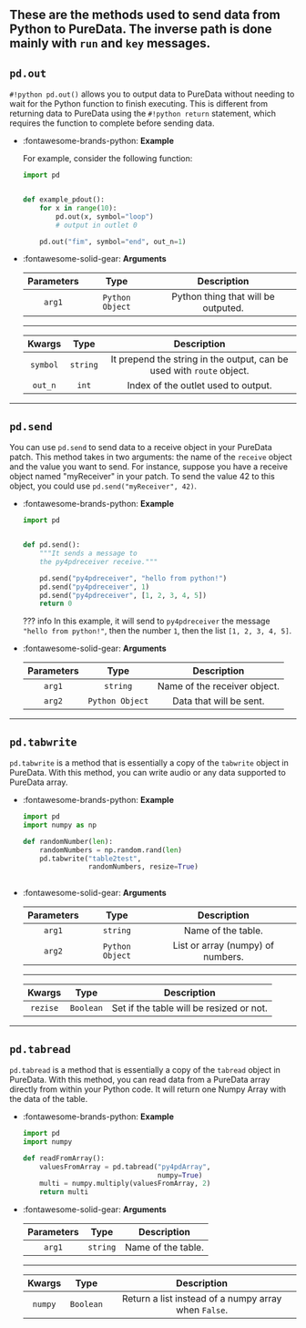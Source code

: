 These are the methods used to send data from Python to PureData. The inverse path is done mainly with `run` and `key` messages. 
<br>
--------------------------------------
## `pd.out`

`#!python pd.out()` allows you to output data to PureData without needing to wait for the Python function to finish executing. This is different from returning data to PureData using the `#!python return` statement, which requires the function to complete before sending data. 


<div class="grid cards" markdown>


-   :fontawesome-brands-python: __Example__

    For example, consider the following function:

    ``` py
    import pd


    def example_pdout():
        for x in range(10):
        	pd.out(x, symbol="loop") 
            # output in outlet 0

        pd.out("fim", symbol="end", out_n=1) 

    ```
        
-   :fontawesome-solid-gear: __Arguments__

    | Parameters     | Type | Description                   | 
    | :-----------: | :----: | :------------------------------: |
    | `arg1`   | `Python Object` | Python thing that will be outputed. |

    --- 

    | Kwargs | Type | Description                   | 
    | :-----------: | :----: | :------------------------------: |
    | `symbol`   | `string` | It prepend the string in the output, can be used with `route` object. |
    | `out_n`   | `int` | Index of the outlet used to output. |

</div>

---------------------------

## `pd.send`

You can use `pd.send` to send data to a receive object in your PureData patch. This method takes in two arguments: the name of the `receive` object and the value you want to send. For instance, suppose you have a receive object named "myReceiver" in your patch. To send the value 42 to this object, you could use `pd.send("myReceiver", 42)`.


<div class="grid cards" markdown>


-   :fontawesome-brands-python: __Example__

    ``` python
    import pd


    def pd.send():
        """It sends a message to 
        the py4pdreceiver receive."""	

	    pd.send("py4pdreceiver", "hello from python!")
	    pd.send("py4pdreceiver", 1) 
	    pd.send("py4pdreceiver", [1, 2, 3, 4, 5])
	    return 0

    ```

    ??? info
        In this example, it will send to `py4pdreceiver` the message `"hello from python!"`, then the number `1`, then the list `[1, 2, 3, 4, 5]`. 

        
-   :fontawesome-solid-gear: __Arguments__

    | Parameters     | Type | Description                   | 
    | :-----------: | :----: | :------------------------------: |
    | `arg1`   | `string` | Name of the receiver object. |
    | `arg2`   | `Python Object` | Data that will be sent. |

</div>


-------------------------------------- 
## `pd.tabwrite`

`pd.tabwrite` is a method that is essentially a copy of the `tabwrite` object in PureData. With this method, you can write audio or any data supported to PureData array.


<div class="grid cards" markdown>

-   :fontawesome-brands-python: __Example__

    ``` python
    import pd
    import numpy as np

    def randomNumber(len):
        randomNumbers = np.random.rand(len)
        pd.tabwrite("table2test", 
                    randomNumbers, resize=True)
      
    ```

-   :fontawesome-solid-gear: __Arguments__

    
    | Parameters     | Type | Description                   | 
    | :-----------: | :----: | :------------------------------: |
    | `arg1`   | `string` | Name of the table. |
    | `arg2`   | `Python Object` | List or array (numpy) of numbers. |

    ---
    | Kwargs | Type | Description                   | 
    | :-----------: | :----: | :------------------------------: |
    | `rezise`   | `Boolean` | Set if the table will be resized or not. |

</div>




-------------------------------------- 
## `pd.tabread`

`pd.tabread` is a method that is essentially a copy of the `tabread` object in PureData. With this method, you can read data from a PureData array directly from within your Python code. It will return one Numpy Array with the data of the table.

<div class="grid cards" markdown>

-   :fontawesome-brands-python: __Example__


    ``` python
    import pd
    import numpy

    def readFromArray():
        valuesFromArray = pd.tabread("py4pdArray", 
                                     numpy=True)
        multi = numpy.multiply(valuesFromArray, 2)
        return multi

    ```

-   :fontawesome-solid-gear: __Arguments__

    | Parameters | Type    | Description                  |
    | :--------: | :-----: | :--------------------------: |
    |   `arg1`   | `string`|    Name of the table.        |

    ---
    | Kwargs | Type    | Description                  |
    | :--------: | :-----: | :--------------------------: |
    |   `numpy` | `Boolean`| Return a list instead of a numpy array when `False`. |
    

</div>


